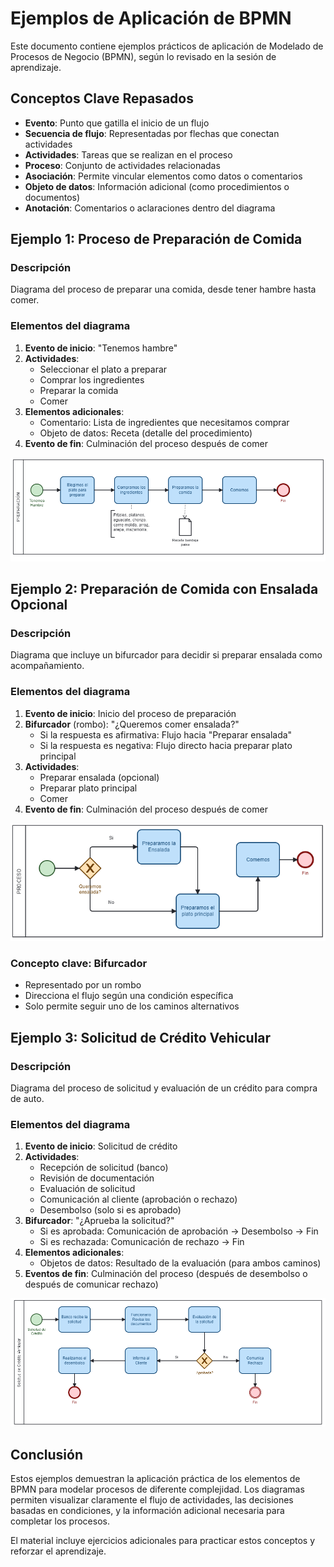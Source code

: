 
# Ejemplos de Aplicación de BPMN

Este documento contiene ejemplos prácticos de aplicación de Modelado de Procesos de Negocio (BPMN), según lo revisado en la sesión de aprendizaje.

## Conceptos Clave Repasados

- **Evento**: Punto que gatilla el inicio de un flujo
- **Secuencia de flujo**: Representadas por flechas que conectan actividades
- **Actividades**: Tareas que se realizan en el proceso
- **Proceso**: Conjunto de actividades relacionadas
- **Asociación**: Permite vincular elementos como datos o comentarios
- **Objeto de datos**: Información adicional (como procedimientos o documentos)
- **Anotación**: Comentarios o aclaraciones dentro del diagrama

## Ejemplo 1: Proceso de Preparación de Comida

### Descripción
Diagrama del proceso de preparar una comida, desde tener hambre hasta comer.

### Elementos del diagrama
1. **Evento de inicio**: "Tenemos hambre"
2. **Actividades**:
   - Seleccionar el plato a preparar
   - Comprar los ingredientes
   - Preparar la comida
   - Comer
3. **Elementos adicionales**:
   - Comentario: Lista de ingredientes que necesitamos comprar
   - Objeto de datos: Receta (detalle del procedimiento)
4. **Evento de fin**: Culminación del proceso después de comer

![Ejemplo 1](../images/6-ejemplo1.png)

## Ejemplo 2: Preparación de Comida con Ensalada Opcional

### Descripción
Diagrama que incluye un bifurcador para decidir si preparar ensalada como acompañamiento.

### Elementos del diagrama
1. **Evento de inicio**: Inicio del proceso de preparación
2. **Bifurcador** (rombo): "¿Queremos comer ensalada?"
   - Si la respuesta es afirmativa: Flujo hacia "Preparar ensalada"
   - Si la respuesta es negativa: Flujo directo hacia preparar plato principal
3. **Actividades**:
   - Preparar ensalada (opcional)
   - Preparar plato principal
   - Comer
4. **Evento de fin**: Culminación del proceso después de comer

![Ejemplo 2](../images/6-ejemplo2.png)

### Concepto clave: Bifurcador
- Representado por un rombo
- Direcciona el flujo según una condición específica
- Solo permite seguir uno de los caminos alternativos

## Ejemplo 3: Solicitud de Crédito Vehicular

### Descripción
Diagrama del proceso de solicitud y evaluación de un crédito para compra de auto.

### Elementos del diagrama
1. **Evento de inicio**: Solicitud de crédito
2. **Actividades**:
   - Recepción de solicitud (banco)
   - Revisión de documentación
   - Evaluación de solicitud
   - Comunicación al cliente (aprobación o rechazo)
   - Desembolso (solo si es aprobado)
3. **Bifurcador**: "¿Aprueba la solicitud?"
   - Si es aprobada: Comunicación de aprobación → Desembolso → Fin
   - Si es rechazada: Comunicación de rechazo → Fin
4. **Elementos adicionales**:
   - Objetos de datos: Resultado de la evaluación (para ambos caminos)
5. **Eventos de fin**: Culminación del proceso (después de desembolso o después de comunicar rechazo)

![Ejemplo 3](../images/6-ejemplo3.png)

## Conclusión

Estos ejemplos demuestran la aplicación práctica de los elementos de BPMN para modelar procesos de diferente complejidad. Los diagramas permiten visualizar claramente el flujo de actividades, las decisiones basadas en condiciones, y la información adicional necesaria para completar los procesos.

El material incluye ejercicios adicionales para practicar estos conceptos y reforzar el aprendizaje.
